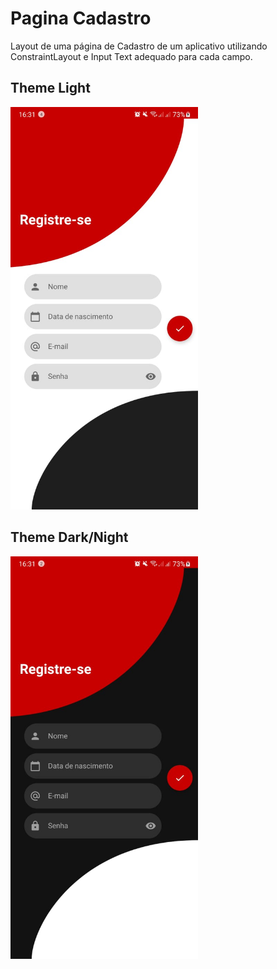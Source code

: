 # Pagina Cadastro

Layout de uma página de Cadastro de um aplicativo utilizando ConstraintLayout e Input Text adequado para cada campo.

## Theme Light
<img src="https://github.com/joselaine-code/PaginaCadastro/blob/dc5db6bd3063b91a56f102365f0e7ba8995d35d5/ThemeLight.jpeg" width="300">

## Theme Dark/Night
<img src="https://github.com/joselaine-code/PaginaCadastro/blob/dc5db6bd3063b91a56f102365f0e7ba8995d35d5/ThemeDark.jpeg" width="300">
